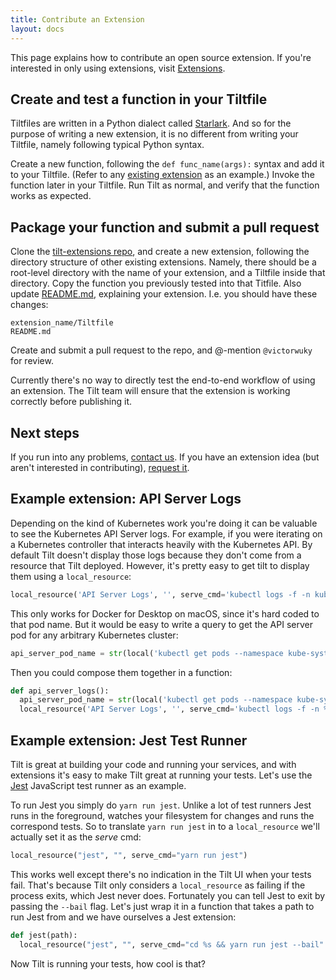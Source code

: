 ```yaml
---
title: Contribute an Extension
layout: docs
---
```


This page explains how to contribute an open source extension. If you're interested in only using extensions, visit [Extensions](extensions.html).

## Create and test a function in your Tiltfile
Tiltfiles are written in a Python dialect called [Starlark](https://github.com/bazelbuild/starlark/blob/master/spec.mdl). And so for the purpose of writing a new extension, it is no different from writing your Tiltfile, namely following typical Python syntax.

Create a new function, following the `def func_name(args):` syntax and add it to your Tiltfile. (Refer to any [existing extension](https://github.com/windmilleng/tilt-extensions) as an example.) Invoke the function later in your Tiltfile. Run Tilt as normal, and verify that the function works as expected.

## Package your function and submit a pull request
Clone the [tilt-extensions repo](https://github.com/windmilleng/tilt-extensions), and create a new extension, following the directory structure of other existing extensions. Namely, there should be a root-level directory with the name of your extension, and a Tiltfile inside that directory. Copy the function you previously tested into that Titfile. Also update [README.md](https://github.com/windmilleng/tilt-extensions/blob/master/README.md), explaining your extension. I.e. you should have these changes:

```
extension_name/Tiltfile
README.md
```

Create and submit a pull request to the repo, and @-mention `@victorwuky` for review.

Currently there's no way to directly test the end-to-end workflow of using an extension. The Tilt team will ensure that the extension is working correctly before publishing it.

## Next steps

If you run into any problems, [contact us](https://tilt.dev/contact). If you have an extension idea (but aren't interested in contributing), [request it](https://github.com/windmilleng/tilt/issues).


## Example extension: API Server Logs
Depending on the kind of Kubernetes work you're doing it can be valuable to see the Kubernetes API Server logs. For example, if you were iterating on a Kubernetes controller that interacts heavily with the Kubernetes API. By default Tilt doesn't display those logs because they don't come from a resource that Tilt deployed. However, it's pretty easy to get tilt to display them using a `local_resource`:

```python
local_resource('API Server Logs', '', serve_cmd='kubectl logs -f -n kube-system kube-apiserver-docker-desktop')
```

This only works for Docker for Desktop on macOS, since it's hard coded to that pod name. But it would be easy to write a query to get the API server pod for any arbitrary Kubernetes cluster:

```python
api_server_pod_name = str(local('kubectl get pods --namespace kube-system -o=jsonpath="{.items..metadata.name}" -l component=kube-apiserver')).rstrip(\n)
```

Then you could compose them together in a function:

```python
def api_server_logs():
  api_server_pod_name = str(local('kubectl get pods --namespace kube-system -o=jsonpath="{.items..metadata.name}" -l component=kube-apiserver')).rstrip(\n)
  local_resource('API Server Logs', '', serve_cmd='kubectl logs -f -n %s' % api_server_pod_name )
```

## Example extension: Jest Test Runner

Tilt is great at building your code and running your services, and with extensions it's easy to make Tilt great at running your tests. Let's use the [Jest](https://jestjs.io/) JavaScript test runner as an example.

To run Jest you simply do `yarn run jest`. Unlike a lot of test runners Jest runs in the foreground, watches your filesystem for changes and runs the correspond tests. So to translate `yarn run jest` in to a `local_resource` we'll actually set it as the _serve_ cmd:

```python
local_resource("jest", "", serve_cmd="yarn run jest")
```

This works well except there's no indication in the Tilt UI when your tests fail. That's because Tilt only considers a `local_resource` as failing if the process exits, which Jest never does. Fortunately you can tell Jest to exit by passing the `--bail` flag. Let's just wrap it in a function that takes a path to run Jest from and we have ourselves a Jest extension:

```python
def jest(path):
  local_resource("jest", "", serve_cmd="cd %s && yarn run jest --bail" % path)
```

Now Tilt is running your tests, how cool is that?

<script src="/assets/js/links.js" async></script>
